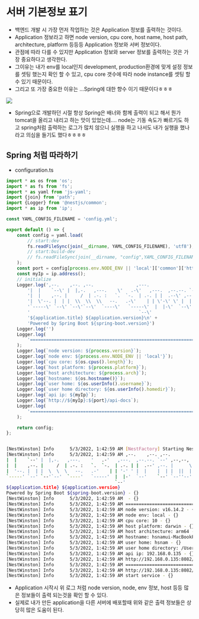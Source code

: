 # 서버 기본정보 표기
- 백엔드 개발 시 가장 먼저 작업하는 것은 Application 정보를 출력하는 것이다.
- Application 정보라고 하면 node version, cpu core, host name, host path, architecture, platform 등등등 Application 정보와 서버 정보이다.
- 관점에 따라 다를 수 있지만 Application 정보와 server 정보를 출력하는 것은 가장 중요하다고 생각한다.
- 그이유는 내가 env를 local인지 development, production환경에 맞게 설정 정보를 셋팅 했는지 확인 할 수 있고, cpu core 갯수에 따라 node instance를 셋팅 할 수 있기 때문이다.
- 그리고 또 가장 중요한 이유는 ...Spring에 대한 향수 이기 때문이다ㅎㅎㅎ

![](https://velog.velcdn.com/images/hong-brother/post/d900ba07-3766-4b5f-a207-1b404358994f/image.png)

- Spring으로 개발하던 시절 항상 Spring은 배너와 함께 출력이 되고 해서 뭔가 tomcat을 올리고 내리고 하는 맛이 있었는데.... node는 기동 속도가 빠르기도 하고 spring처럼 출력하는 로그가 많치 않으니 실행을 하고 나서도 내가 실행을 했나 라고 의심을 들기도 했다ㅎㅎㅎㅎ

## Spring 처럼 따라하기
- configuration.ts
```javascript
import * as os from 'os';
import * as fs from 'fs';
import * as yaml from 'js-yaml';
import {join} from 'path';
import {Logger} from '@nestjs/common';
import * as ip from 'ip';

const YAML_CONFIG_FILENAME = 'config.yml';

export default () => {
    const config = yaml.load(
        // start:dev
        fs.readFileSync(join(__dirname, YAML_CONFIG_FILENAME), 'utf8'),
        // start:build-dev
        // fs.readFileSync(join(__dirname, "config",YAML_CONFIG_FILENAME), 'utf8'),
    );
    const port = config[process.env.NODE_ENV || 'local']['common']['http-port'];
    const myIp = ip.address();
    // initialize
    Logger.log(',--.    ,--. ,--.                ,---.                   ,--.                    ,--.                      ,--.   \n' +
        '|  |    `--\' |  |,-.   ,---.    \'   .-\'   ,---.  ,--.--. `--\' ,--,--,   ,---.    |  |-.   ,---.   ,---.  ,-\'  \'-. \n' +
        '|  |    ,--. |     /  | .-. :   `.  `-.  | .-. | |  .--\' ,--. |      \\ | .-. |   | .-. \' | .-. | | .-. | \'-.  .-\' \n' +
        '|  \'--. |  | |  \\  \\  \\   --.   .-\'    | | \'-\' \' |  |    |  | |  ||  | \' \'-\' \'   | `-\' | \' \'-\' \' \' \'-\' \'   |  |   \n' +
        '`-----\' `--\' `--\'`--\'  `----\'   `-----\'  |  |-\'  `--\'    `--\' `--\'\'--\' .`-  /     `---\'   `---\'   `---\'    `--\'   \n' +
        '                                         `--\'                          `---\'                                      \n' +
        '${application.title} ${application.version}\n' +
        'Powered by Spring Boot ${spring-boot.version}')
    Logger.log('')
    Logger.log(
        '========================================================================================================',
    );
    Logger.log(`node version: ${process.version}`);
    Logger.log(`node env: ${process.env.NODE_ENV || 'local'}`);
    Logger.log(`cpu core: ${os.cpus().length}`);
    Logger.log(`host platform: ${process.platform}`);
    Logger.log(`host architecture: ${process.arch}`);
    Logger.log(`hostname: ${os.hostname()}`);
    Logger.log(`user home: ${os.userInfo().username}`);
    Logger.log(`user home directory: ${os.userInfo().homedir}`);
    Logger.log(`api ip: ${myIp}`);
    Logger.log(`http://${myIp}:${port}/api-docs`);
    Logger.log(
        '========================================================================================================',
    );

    return config;
};

```

```bash

[NestWinston] Info      5/3/2022, 1:42:59 AM [NestFactory] Starting Nest application... - {}
[NestWinston] Info      5/3/2022, 1:42:59 AM ,--.    ,--. ,--.                ,---.                   ,--.                    ,--.                      ,--.   
|  |    `--' |  |,-.   ,---.    '   .-'   ,---.  ,--.--. `--' ,--,--,   ,---.    |  |-.   ,---.   ,---.  ,-'  '-. 
|  |    ,--. |     /  | .-. :   `.  `-.  | .-. | |  .--' ,--. |      \ | .-. |   | .-. ' | .-. | | .-. | '-.  .-' 
|  '--. |  | |  \  \  \   --.   .-'    | | '-' ' |  |    |  | |  ||  | ' '-' '   | `-' | ' '-' ' ' '-' '   |  |   
`-----' `--' `--'`--'  `----'   `-----'  |  |-'  `--'    `--' `--''--' .`-  /     `---'   `---'   `---'    `--'   
                                         `--'                          `---'                                      
${application.title} ${application.version}
Powered by Spring Boot ${spring-boot.version} - {}
[NestWinston] Info      5/3/2022, 1:42:59 AM  - {}
[NestWinston] Info      5/3/2022, 1:42:59 AM ======================================================================================================== - {}
[NestWinston] Info      5/3/2022, 1:42:59 AM node version: v16.14.2 - {}
[NestWinston] Info      5/3/2022, 1:42:59 AM node env: local - {}
[NestWinston] Info      5/3/2022, 1:42:59 AM cpu core: 10 - {}
[NestWinston] Info      5/3/2022, 1:42:59 AM host platform: darwin - {}
[NestWinston] Info      5/3/2022, 1:42:59 AM host architecture: arm64 - {}
[NestWinston] Info      5/3/2022, 1:42:59 AM hostname: hsnamui-MacBookPro.local - {}
[NestWinston] Info      5/3/2022, 1:42:59 AM user home: hsnam - {}
[NestWinston] Info      5/3/2022, 1:42:59 AM user home directory: /Users/hsnam - {}
[NestWinston] Info      5/3/2022, 1:42:59 AM api ip: 192.168.0.135 - {}
[NestWinston] Info      5/3/2022, 1:42:59 AM http://192.168.0.135:8082/api-docs - {}
[NestWinston] Info      5/3/2022, 1:42:59 AM ======================================================================================================== - {}
[NestWinston] Info      5/3/2022, 1:42:59 AM http://192.168.0.135:8082/api-docs - {}
[NestWinston] Info      5/3/2022, 1:42:59 AM start service - {}

```
- Application 시작시 위 로그 처럼 node version, node, env 정보, host 등등 많은 정보들이 출력 되는것을 확인 할 수 있다.
- 실제로 내가 만든 application을 다른 서버에 배포할때 위와 같은 출력 정보들은 상당히 많은 도움이 된다.
